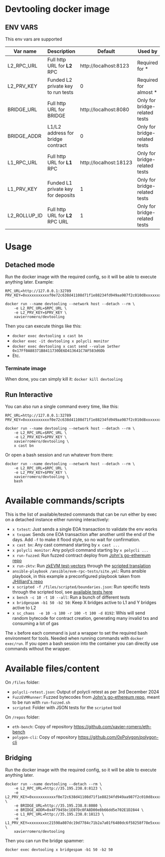 # Devtooling docker image
## ENV VARS
This env vars are supported

| Var name | Description | Default | Used by |
|------|------|--|--|
| L2_RPC_URL | Full http URL for **L2** RPC | http://localhost:8123 | Required for * |
| L2_PRV_KEY | Funded L2 private key to run tests | 0 | Required for almost * |
| BRIDGE_URL | Full http URL for BRIDGE | http://localhost:8080 | Only for bridge-related tests |
| BRIDGE_ADDR | L1/L2 address for bridge contract  | 0 | Only for bridge-related tests |
| L1_RPC_URL | Full http URL for **L1** RPC | http://localhost:18123 | Only for bridge-related tests |
| L1_PRV_KEY | Funded L1 private key for deposits | 1 | Only for bridge-related tests |
| L2_ROLLUP_ID | Full http URL for **L2** RPC URL | 1 | Only for bridge-related tests |

# Usage
## Detached mode
Run the docker image with the required config, so it will be able to execute anything later. Example:

    RPC_URL=http://127.0.0.1:32789
    PRV_KEY=0xxxxxxxxxxxf0e72c638d41108d71f1e88234fd949aa987f2c010d8xxxxxxxxxx

    docker run --name devtooling --network host --detach --rm \
        -e L2_RPC_URL=$RPC_URL \
        -e L2_PRV_KEY=$PRV_KEY \
        xavierromero/devtooling

Then you can execute things like this:

- ```docker exec devtooling x cast bn```
- ```docker exec -it devtooling x polycli monitor```
- ```docker exec devtooling x cast send --value 1ether 0x17Ff0A88371B8411730DE6D413641C7AF583d6Db```
- Etc.

### Terminate image
When done, you can simply kill it: ```docker kill devtooling```

## Run Interactive
You can also run a single command every time, like this:

    RPC_URL=http://127.0.0.1:32789
    PRV_KEY=0xxxxxxxxxxxf0e72c638d41108d71f1e88234fd949aa987f2c010d8xxxxxxxxxx

    docker run --name devtooling --network host --detach --rm \
        -e L2_RPC_URL=$RPC_URL \
        -e L2_PRV_KEY=$PRV_KEY \
        xavierromero/devtooling \
        x cast bn

Or open a bash session and run whatever from there:

    docker run --name devtooling --network host --detach --rm \
        -e L2_RPC_URL=$RPC_URL \
        -e L2_PRV_KEY=$PRV_KEY \
        xavierromero/devtooling \
        bash


# Available commands/scripts
This is the list of available/tested commands that can be run either by exec on a detached instance either running interactively:
- ```x txtest```: Just sends a single EOA transaction to validate the env works
- ```x txspam```: Sends one EOA transaction after another until the end of the days. Add ```-f``` to make it flood style, so no wait for confirmation.
- ```x cast bn```: Any cast command starting by ```x cast ...```
- ```x polycli monitor```: Any polycli command starting by ```x polycli ...```
- ```x run-fuzzed```: Run fuzzed contract deploy from [John's go-ethereum repo](https://github.com/praetoriansentry/go-ethereum/tree/master/cmd/evm/testdata/fuzz/FuzzEVMRunner)
- ```x run-zktv```: Run [zkEVM test-vectors](https://github.com/0xPolygonHermez/zkevm-testvectors/tree/main/tools-inputs/data/calldata) through the [scripted translation](https://github.com/xavier-romero/eth-bench/tree/main/scripted/zktv)
- ```ansible-playbook /ansible/evm-rpc-tests/site.yml```: Runs ansible playbook, in this example a preconfigured playbook taken from [JHilliard's repo](https://github.com/0xPolygon/jhilliard)
- ```x scripted -f /files/scripted/boundaries.json```: Run specific tests through the scripted tool, see [available tests here](https://github.com/xavier-romero/eth-bench/tree/main/scripted)
- ```x bench -c 10 -t 10 --all```: Run a bunch of different tests
- ```x bridgespam -b1 50 -b2 50```: Keep X bridges active to L1 and Y bridges active to L2
- ```x sc_chaos  -e 10 -s 100 -r 100 -t 100 -d 8192```: Whis will send random bytecode for contract creation, generating many invalid txs and consuming a lot of gas

The ```x``` before each command is just a wrapper to set the required bash environment for tools. Needed when running commands with ```docker exec/run```. If you open a bash session into the container you can directly use commands without the wrapper.


# Available files/content
On ```/files``` folder:
- ```polycli-retest.json```: Output of polycli retest as per 3rd December 2024
- ```FuzzEVMRunner```: Fuzzed bytecodes from [John's go-ethereum repo](https://github.com/praetoriansentry/go-ethereum/tree/master/cmd/evm/testdata/fuzz/FuzzEVMRunner), meant to be run with ```run-fuzzed.sh```
- ```scripted```: Folder with JSON tests for the ```scripted``` tool

On ```/repos``` folder:
- ```eth-bench```: Copy of repository https://github.com/xavier-romero/eth-bench
- ```polygon-cli```: Copy of repository https://github.com/0xPolygon/polygon-cli


## Bridging
Run the docker image with the required config, so it will be able to execute anything later.

    docker run --name devtooling --detach --rm \
        -e L2_RPC_URL=http://35.195.238.8:8123 \
        -e L2_PRV_KEY=0xxxxxxxxxxxf0e72c638d41108d71f1e88234fd949aa987f2c010d8xxxxxxxxxx \
        -e BRIDGE_URL=http://35.195.238.8:8080 \
        -e BRIDGE_ADDR=0x4F7945bc1E07Dc0FA8D00e8b66dd5e702E1D2844 \
        -e L1_RPC_URL=http://35.195.238.8:18123 \
        -e L1_PRV_KEY=xxxxxxxxc21598a807dc19d7784c71b2a7a01f6480dc6f58258f78e5xxxxxxxx \
        xavierromero/devtooling

Then you can run the bridge spammer:

```docker exec devtooling x bridgespam -b1 50 -b2 50```

